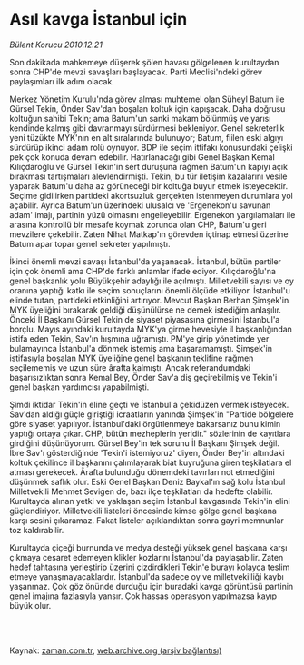 # Asıl kavga İstanbul için

*Bülent Korucu 2010.12.21*

<td class="columnist-detail">
<p>Son dakikada mahkemeye düşerek şölen havası gölgelenen kurultaydan sonra CHP'de mevzi savaşları başlayacak. Parti Meclisi'ndeki görev paylaşımları ilk adım olacak.</p>
<p>
<div id="haberMetinDiv">
<p>Merkez Yönetim Kurulu'nda görev alması muhtemel olan Süheyl Batum ile Gürsel Tekin, Önder Sav'dan boşalan koltuk için kapışacak. Daha doğrusu koltuğun sahibi Tekin; ama Batum'un sanki makam bölünmüş ve yarısı kendinde kalmış gibi davranmayı sürdürmesi bekleniyor. Genel sekreterlik yeni tüzükte MYK'nın en alt sıralarında bulunuyor; Batum, fiilen eski algıyı sürdürüp ikinci adam rolü oynuyor. BDP ile seçim ittifakı konusundaki çelişki pek çok konuda devam edebilir. Hatırlanacağı gibi Genel Başkan Kemal Kılıçdaroğlu ve Gürsel Tekin'in sert duruşuna rağmen Batum'un kapıyı açık bırakması tartışmaları alevlendirmişti. Tekin, bu tür iletişim kazalarını vesile yaparak Batum'u daha az görüneceği bir koltuğa buyur etmek isteyecektir. Seçime gidilirken partideki akortsuzluk gerçekten istenmeyen durumlara yol açabilir. Ayrıca Batum'un üzerindeki ulusalcı ve 'Ergenekon'u savunan adam' imajı, partinin yüzü olmasını engelleyebilir. Ergenekon yargılamaları ile arasına kontrollü bir mesafe koymak zorunda olan CHP, Batum'u geri mevzilere çekebilir. Zaten Nihat Matkap'ın görevden içtinap etmesi üzerine Batum apar topar genel sekreter yapılmıştı.
<p>İkinci önemli mevzi savaşı İstanbul'da yaşanacak. İstanbul, bütün partiler için çok önemli ama CHP'de farklı anlamlar ifade ediyor. Kılıçdaroğlu'na genel başkanlık yolu Büyükşehir adaylığı ile açılmıştı. Milletvekili sayısı ve oy oranına yaptığı katkı ile seçim sonuçlarını önemli ölçüde etkiliyor. İstanbul'u elinde tutan, partideki etkinliğini artırıyor. Mevcut Başkan Berhan Şimşek'in MYK üyeliğini bırakarak geldiği düşünülürse ne demek istediğim anlaşılır. Önceki İl Başkanı Gürsel Tekin de siyaset piyasasına girmesini İstanbul'a borçlu. Mayıs ayındaki kurultayda MYK'ya girme hevesiyle il başkanlığından istifa eden Tekin, Sav'ın hışmına uğramıştı. PM'ye girip yönetimde yer bulamayınca İstanbul'a dönmek istemiş ama başaramamıştı. Şimşek'in istifasıyla boşalan MYK üyeliğine genel başkanın teklifine rağmen seçilememiş ve uzun süre ârafta kalmıştı. Ancak referandumdaki başarısızlıktan sonra Kemal Bey, Önder Sav'a diş geçirebilmiş ve Tekin'i genel başkan yardımcısı yapabilmişti.
<p>Şimdi iktidar Tekin'in eline geçti ve İstanbul'a çekidüzen vermek isteyecek. Sav'dan aldığı güçle giriştiği icraatların yanında Şimşek'in "Partide bölgelere göre siyaset yapılıyor. İstanbul'daki örgütlenmeye bakarsanız bunu kimin yaptığı ortaya çıkar. CHP, bütün mezheplerin yeridir." sözlerinin de kayıtlara girdiğini düşünüyorum. Gürsel Bey'in tek sorunu İl Başkanı Şimşek değil. İbre Sav'ı gösterdiğinde 'Tekin'i istemiyoruz' diyen, Önder Bey'in altındaki koltuk çekilince il başkanını çalımlayarak biat kuyruğuna giren teşkilatlara el atması gerekecek. Ârafta bulunduğu dönemdeki tavırları not etmediğini düşünmek saflık olur. Eski Genel Başkan Deniz Baykal'ın sağ kolu İstanbul Milletvekili Mehmet Sevigen de, bazı ilçe teşkilatları da hedefte olabilir. Kurultayda alınan yetki ve yaklaşan seçim İstanbul kavgasında Tekin'in elini güçlendiriyor. Milletvekili listeleri öncesinde kimse gölge genel başkana karşı sesini çıkaramaz. Fakat listeler açıklandıktan sonra gayri memnunlar toz kaldırabilir.
<p>Kurultayda çiçeği burnunda ve medya desteği yüksek genel başkana karşı çıkmaya cesaret edemeyen klikler kozlarını İstanbul'da paylaşabilir. Zaten hedef tahtasına yerleştirip üzerini çizdirdikleri Tekin'e burayı kolayca teslim etmeye yanaşmayacaklardır. İstanbul'da sadece oy ve milletvekilliği kaybı yaşanmaz. Çok göz önünde durduğu için buradaki kavga görüntüsü partinin genel imajına fazlasıyla yansır. Çok hassas operasyon yapılmazsa kayıp büyük olur.</p></p></p></p></div>
</p>


<p><br>
		 </br></p></td>

Kaynak: [zaman.com.tr](http://zaman.com.tr/yazar.do?yazino=1067879), [web.archive.org (arşiv bağlantısı)](http://web.archive.org/web/20110227065222/http://www.zaman.com.tr:80/yazar.do?yazino=1067879)
